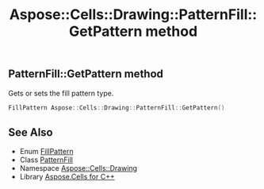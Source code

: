 ﻿---
title: Aspose::Cells::Drawing::PatternFill::GetPattern method
linktitle: GetPattern
second_title: Aspose.Cells for C++ API Reference
description: 'Aspose::Cells::Drawing::PatternFill::GetPattern method. Gets or sets the fill pattern type in C++.'
type: docs
weight: 600
url: /cpp/aspose.cells.drawing/patternfill/getpattern/
---
## PatternFill::GetPattern method


Gets or sets the fill pattern type.

```cpp
FillPattern Aspose::Cells::Drawing::PatternFill::GetPattern()
```

## See Also

* Enum [FillPattern](../../fillpattern/)
* Class [PatternFill](../)
* Namespace [Aspose::Cells::Drawing](../../)
* Library [Aspose.Cells for C++](../../../)
